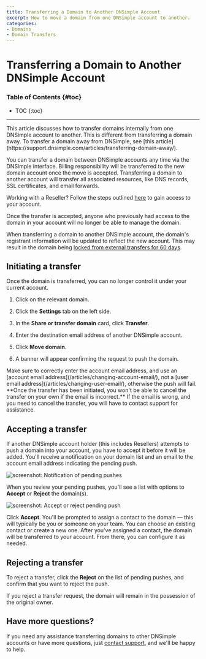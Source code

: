```yaml
---
title: Transferring a Domain to Another DNSimple Account
excerpt: How to move a domain from one DNSimple account to another.
categories:
- Domains
- Domain Transfers
---
```


# Transferring a Domain to Another DNSimple Account

### Table of Contents {#toc}

* TOC
{:toc}

---

<info>
This article discusses how to transfer domains internally from one DNSimple account to another. This is different from transferring a domain away. To transfer a domain away from DNSimple, see [this article](https://support.dnsimple.com/articles/transferring-domain-away/).
</info>

You can transfer a domain between DNSimple accounts any time via the DNSimple interface. Billing responsibility will be transferred to the new domain account once the move is accepted. Transferring a domain to another account will transfer all associated resources, like DNS records, SSL certificates, and email forwards.

Working with a Reseller? Follow the steps outlined [here](#accepting-a-transfer) to gain access to your account.

<warning>
Once the transfer is accepted, anyone who previously had access to the domain in your account will no longer be able to manage the domain.

When transferring a domain to another DNSimple account, the domain's registrant information will be updated to reflect the new account. This may result in the domain being [locked from external transfers for 60 days](/articles/icann-60-day-lock-registrant-change/).
</warning>

## Initiating a transfer

<info>
Once the domain is transferred, you can no longer control it under your current account.
</info>

1. Click on the relevant domain. 
1. Click the **Settings** tab on the left side.
1. In the **Share or transfer domain** card, click **Transfer**.

    <!--- needs screenshot -->

1. Enter the destination email address of another DNSimple account.
1. Click **Move domain**.
1. A banner will appear confirming the request to push the domain. 

<warning>
Make sure to correctly enter the account email address, and use an [account email address](/articles/changing-account-email/), not a [user email address](/articles/changing-user-email/), otherwise the push will fail. **Once the transfer has been initiated, you won't be able to cancel the transfer on your own if the email is incorrect.** If the email is wrong, and you need to cancel the transfer, you will have to contact support for assistance. 
</warning>

## Accepting a transfer

If another DNSimple account holder (this includes Resellers) attempts to push a domain into your account, you have to accept it before it will be added. You'll receive a notification on your domain list and an email to the account email address indicating the pending push.

![screenshot: Notification of pending pushes](/files/pending-push-notification.png)

When you review your pending pushes, you'll see a list with options to **Accept** or **Reject** the domain(s).

![screenshot: Accept or reject pending push](/files/pending-pushes.jpg)

Click **Accept**. You'll be prompted to assign a contact to the domain — this will typically be you or someone on your team. You can choose an existing contact or create a new one. After you've assigned a contact, the domain will be transferred to your account. From there, you can configure it as needed.

## Rejecting a transfer

To reject a transfer, click the **Reject** on the list of pending pushes, and confirm that you want to reject the push.

<info>
If you reject a transfer request, the domain will remain in the possession of the original owner. 
</info>

## Have more questions? 

If you need any assistance transferring domains to other DNSimple accounts or have more questions, just [contact support](https://dnsimple.com/feedback), and we'll be happy to help. 
